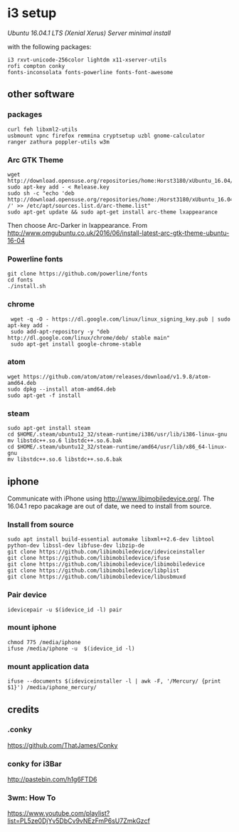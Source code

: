# i3 setup

*Ubuntu 16.04.1 LTS (Xenial Xerus) Server minimal install*


with the following packages:

    i3 rxvt-unicode-256color lightdm x11-xserver-utils
    rofi compton conky
    fonts-inconsolata fonts-powerline fonts-font-awesome

## other software

### packages

    curl feh libxml2-utils
    usbmount vpnc firefox remmina cryptsetup uzbl gnome-calculator 
    ranger zathura poppler-utils w3m

### Arc GTK Theme

    wget http://download.opensuse.org/repositories/home:Horst3180/xUbuntu_16.04/Release.key
    sudo apt-key add - < Release.key
    sudo sh -c "echo 'deb http://download.opensuse.org/repositories/home:/Horst3180/xUbuntu_16.04/ /' >> /etc/apt/sources.list.d/arc-theme.list"
    sudo apt-get update && sudo apt-get install arc-theme lxappearance

Then choose Arc-Darker in lxappearance.
From http://www.omgubuntu.co.uk/2016/06/install-latest-arc-gtk-theme-ubuntu-16-04


### Powerline fonts

    git clone https://github.com/powerline/fonts
    cd fonts
    ./install.sh

### chrome

     wget -q -O - https://dl.google.com/linux/linux_signing_key.pub | sudo apt-key add -
     sudo add-apt-repository -y "deb http://dl.google.com/linux/chrome/deb/ stable main"
     sudo apt-get install google-chrome-stable

### atom

    wget https://github.com/atom/atom/releases/download/v1.9.8/atom-amd64.deb
    sudo dpkg --install atom-amd64.deb
    sudo apt-get -f install

### steam

    sudo apt-get install steam
    cd $HOME/.steam/ubuntu12_32/steam-runtime/i386/usr/lib/i386-linux-gnu
    mv libstdc++.so.6 libstdc++.so.6.bak
    cd $HOME/.steam/ubuntu12_32/steam-runtime/amd64/usr/lib/x86_64-linux-gnu
    mv libstdc++.so.6 libstdc++.so.6.bak

## iphone
Communicate with iPhone using http://www.libimobiledevice.org/. The 16.04.1 repo pacakage are out of date, we need to install from source.

### Install from source

    sudo apt install build-essential automake libxml++2.6-dev libtool python-dev libssl-dev libfuse-dev libzip-de
    git clone https://github.com/libimobiledevice/ideviceinstaller
    git clone https://github.com/libimobiledevice/ifuse
    git clone https://github.com/libimobiledevice/libimobiledevice
    git clone https://github.com/libimobiledevice/libplist
    git clone https://github.com/libimobiledevice/libusbmuxd

### Pair device

    idevicepair -u $(idevice_id -l) pair

### mount iphone
    chmod 775 /media/iphone
    ifuse /media/iphone -u  $(idevice_id -l)

### mount application data
    ifuse --documents $(ideviceinstaller -l | awk -F, '/Mercury/ {print $1}') /media/iphone_mercury/



## credits
### .conky
https://github.com/ThatJames/Conky

### conky for i3Bar
http://pastebin.com/h1g6FTD6


### 3wm: How To
https://www.youtube.com/playlist?list=PL5ze0DjYv5DbCv9vNEzFmP6sU7ZmkGzcf

